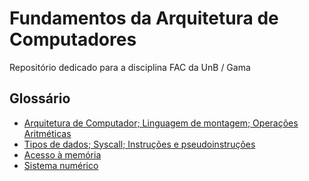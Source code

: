 # Fundamentos da Arquitetura de Computadores
Repositório dedicado para a disciplina FAC da UnB / Gama
## Glossário
* [Arquitetura de Computador; Linguagem de montagem; Operações Aritméticas](https://github.com/W4RT1N5/fac/blob/main/1_arq_computador%26linguagem_montagem%26operacoes_arit/README.md)
* [Tipos de dados; Syscall; Instruções e pseudoinstruções](https://github.com/W4RT1N5/fac/blob/main/2_tipos_dados%26syscall%26instru%C3%A7%C3%B5es/README.md)
* [Acesso à memória](https://github.com/W4RT1N5/fac/blob/main/3_acesso_memoria/README.md)
* [Sistema numérico](https://github.com/W4RT1N5/fac/blob/main/4_sistema_numerico/README.md)
